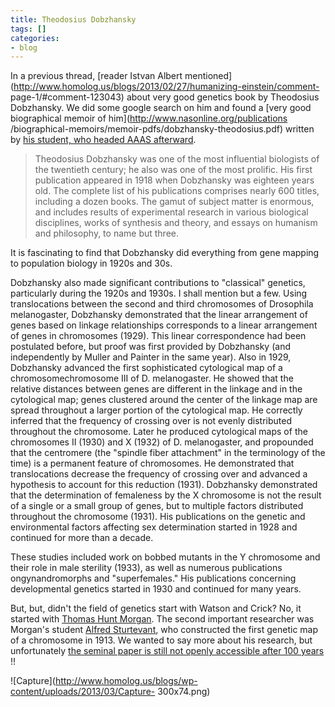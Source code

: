 ```yaml
---
title: Theodosius Dobzhansky
tags: []
categories:
- blog
---
```

In a previous thread, [reader Istvan Albert
mentioned](http://www.homolog.us/blogs/2013/02/27/humanizing-einstein/comment-
page-1/#comment-123043) about very good genetics book by Theodosius
Dobzhansky. We did some google search on him and found a [very good
biographical memoir of him](http://www.nasonline.org/publications
/biographical-memoirs/memoir-pdfs/dobzhansky-theodosius.pdf) written by [his
student, who headed AAAS
afterward](http://en.wikipedia.org/wiki/Francisco_J._Ayala).
<!--more-->

> Theodosius Dobzhansky was one of the most influential biologists of the
twentieth century; he also was one of the most prolific. His first publication
appeared in 1918 when Dobzhansky was eighteen years old. The complete list of
his publications comprises nearly 600 titles, including a dozen books. The
gamut of subject matter is enormous, and includes results of experimental
research in various biological disciplines, works of synthesis and theory, and
essays on humanism and philosophy, to name but three.

It is fascinating to find that Dobzhansky did everything from gene mapping to
population biology in 1920s and 30s.

>

Dobzhansky also made significant contributions to "classical" genetics,
particularly during the 1920s and 1930s. I shall mention but a few. Using
translocations between the second and third chromosomes of Drosophila
melanogaster, Dobzhansky demonstrated that the linear arrangement of genes
based on linkage relationships corresponds to a linear arrangement of genes in
chromosomes (1929). This linear correspondence had been postulated before, but
proof was first provided by Dobzhansky (and independently by Muller and
Painter in the same year). Also in 1929, Dobzhansky advanced the first
sophisticated cytological map of a chromosomechromosome III of D.
melanogaster. He showed that the relative distances between genes are
different in the linkage and in the cytological map; genes clustered around
the center of the linkage map are spread throughout a larger portion of the
cytological map. He correctly inferred that the frequency of crossing over is
not evenly distributed throughout the chromosome. Later he produced
cytological maps of the chromosomes II (1930) and X (1932) of D. melanogaster,
and propounded that the centromere (the "spindle fiber attachment" in the
terminology of the time) is a permanent feature of chromosomes. He
demonstrated that translocations decrease the frequency of crossing over and
advanced a hypothesis to account for this reduction (1931). Dobzhansky
demonstrated that the determination of femaleness by the X chromosome is not
the result of a single or a small group of genes, but to multiple factors
distributed throughout the chromosome (1931). His publications on the genetic
and environmental factors affecting sex determination started in 1928 and
continued for more than a decade.

These studies included work on bobbed mutants in the Y chromosome and their
role in male sterility (1933), as well as numerous publications
ongynandromorphs and "superfemales." His publications concerning developmental
genetics started in 1930 and continued for many years.

But, but, didn't the field of genetics start with Watson and Crick? No, it
started with [Thomas Hunt
Morgan](http://en.wikipedia.org/wiki/Thomas_Hunt_Morgan). The second important
researcher was Morgan's student [Alfred
Sturtevant](http://en.wikipedia.org/wiki/Alfred_Sturtevant), who constructed
the first genetic map of a chromosome in 1913. We wanted to say more about his
research, but unfortunately [the seminal paper is still not openly accessible
after 100
years](http://onlinelibrary.wiley.com/doi/10.1002/jez.1400140104/abstract) !!

![Capture](http://www.homolog.us/blogs/wp-content/uploads/2013/03/Capture-
300x74.png)

